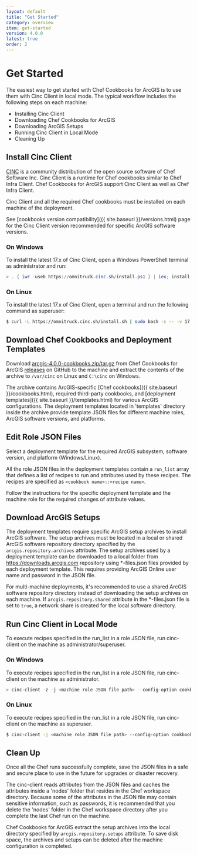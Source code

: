 ```yaml
---
layout: default
title: "Get Started"
category: overview
item: get-started
version: 4.0.0
latest: true
order: 2
---
```


# Get Started

The easiest way to get started with Chef Cookbooks for ArcGIS is to use them with Cinc Client in local mode. The typical workflow includes the following steps on each machine:

* Installing Cinc Client
* Downloading Chef Cookbooks for ArcGIS
* Downloading ArcGIS Setups
* Running Cinc Client in Local Mode
* Cleaning Up

## Install Cinc Client

[CINC](https://cinc.sh/) is a community distribution of the open source software of Chef Software Inc. Cinc Client is a runtime for Chef cookbooks similar to Chef Infra Client. Chef Cookbooks for ArcGIS support Cinc Client as well as Chef Infra Client.

Cinc Client and all the required Chef cookbooks must be installed on each machine of the deployment.

See [cookbooks version compatibility]({{ site.baseurl }}/versions.html) page for the Cinc Client version recommended for specific ArcGIS software versions.

### On Windows

To install the latest 17.x of Cinc Client, open a Windows PowerShell terminal as administrator and run:

```powershell
> . { iwr -useb https://omnitruck.cinc.sh/install.ps1 } | iex; install -version 17
```

### On Linux

To install the latest 17.x of Cinc Client, open a terminal and run the following command as superuser:

```bash
$ curl -L https://omnitruck.cinc.sh/install.sh | sudo bash -s -- -v 17
```

## Download Chef Cookbooks and Deployment Templates

Download [arcgis-4.0.0-cookbooks.zip/tar.gz](https://github.com/Esri/arcgis-cookbook/releases/tag/v4.0.0) from Chef Cookbooks for ArcGIS [releases](https://github.com/Esri/arcgis-cookbook/releases) on GitHub to the machine and extract the contents of the archive to `/var/cinc` on Linux and `C:\cinc` on Windows.

The archive contains ArcGIS-specific [Chef cookbooks]({{ site.baseurl }}/cookbooks.html), required third-party cookbooks, and [deployment templates]({{ site.baseurl }}/templates.html) for various ArcGIS configurations. The deployment templates located in 'templates' directory inside the archive provide template JSON files for different machine roles, ArcGIS software versions, and platforms.

## Edit Role JSON Files

Select a deployment template for the required ArcGIS subsystem, software version, and platform (Windows/Linux).

All the role JSON files in the deployment templates contain a `run_list` array that defines a list of recipes to run and attributes used by these recipes. The recipes are specified as `<cookbook name>::<recipe name>`.

Follow the instructions for the specific deployment template and the machine role for the required changes of attribute values.

## Download ArcGIS Setups

The deployment templates require specific ArcGIS setup archives to install ArcGIS software. The setup archives must be located in a local or shared ArcGIS software repository directory specified by the `arcgis.repository.archives` attribute. The setup archives used by a deployment template can be downloaded to a local folder from https://downloads.arcgis.com repository using *-files.json files provided by each deployment template. This requires providing ArcGIS Online user name and password in the JSON file.

For multi-machine deployments, it's recommended to use a shared ArcGIS software repository directory instead of downloading the setup archives on each machine. If `arcgis.repository.shared` attribute in the *-files.json file is set to `true`, a network share is created for the local software directory.

## Run Cinc Client in Local Mode

To execute recipes specified in the run_list in a role JSON file, run cinc-client on the machine as administrator/superuser.

### On Windows

To execute recipes specified in the run_list in a role JSON file, run cinc-client on the machine as administrator.

```powershell
> cinc-client -z -j <machine role JSON file path> --config-option cookbook_path=C:\cinc\cookbooks
```

### On Linux

To execute recipes specified in the run_list in a role JSON file, run cinc-client on the machine as superuser.

```bash
$ cinc-client -j <machine role JSON file path> --config-option cookbook_path=/var/cinc/cookbooks
```

## Clean Up

Once all the Chef runs successfully complete, save the JSON files in a safe and secure place to use in the future for upgrades or disaster recovery.

The cinc-client reads attributes from the JSON files and caches the attributes inside a 'nodes' folder that resides in the Chef workspace directory. Because some of the attributes in the JSON file may contain sensitive information, such as passwords, it is recommended that you delete the 'nodes' folder in the Chef workspace directory after you complete the last Chef run on the machine.

Chef Cookbooks for ArcGIS extract the setup archives into the local directory specified by `arcgis.repository.setups` attribute. To save disk space, the archives and setups can be deleted after the machine configuration is completed.
